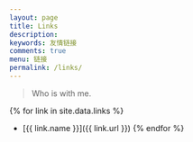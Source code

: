 ```yaml
---
layout: page
title: Links
description: 
keywords: 友情链接
comments: true
menu: 链接
permalink: /links/
---
```


> Who is with me.

{% for link in site.data.links %}
* [{{ link.name }}]({{ link.url }})
{% endfor %}
